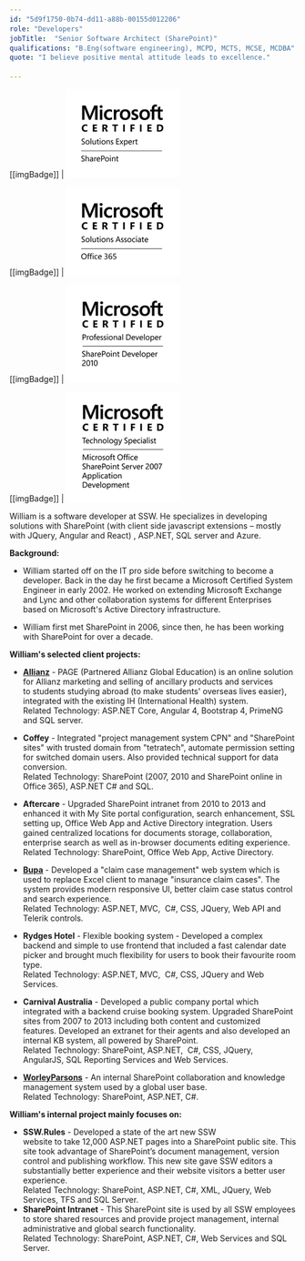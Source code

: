 ```yaml
---
id: "5d9f1750-0b74-dd11-a88b-00155d012206"
role: "Developers"
jobTitle:  "Senior Software Architect (SharePoint)"
qualifications: "B.Eng(software engineering), MCPD, MCTS, MCSE, MCDBA"
quote: "I believe positive mental attitude leads to excellence."

---
```

  
[[imgBadge]]
| ![MCSE_SharePoint_Blk.png](./Images/Bio/MCSE_SharePoint_Blk.png)

[[imgBadge]]
| ![MCSA_Office365_Blk.png](./Images/Bio/MCSA_Office365_Blk.png)

[[imgBadge]]
| ![MCPD-SharePtDev2010-logo-BW.png](./Images/Bio/MCPD-SharePtDev2010-logo-BW.png)

[[imgBadge]]
| ![MCTS-MSOSPSvr7AppD-logo-BW.png](./Images/Bio/MCTS-MSOSPSvr7AppD-logo-BW.png)

William is a software developer at SSW. He specializes in developing solutions with SharePoint (with client side javascript extensions – mostly with JQuery, Angular and React) , ASP.NET, SQL server and Azure.

**Background:**

- William started off on the IT pro side before switching to become a developer. Back in the day he first became a Microsoft Certified System Engineer in early 2002. He worked on extending Microsoft Exchange and Lync and other collaboration systems for different Enterprises based on Microsoft's Active Directory infrastructure.

- William first met SharePoint in 2006, since then, he has been working with SharePoint for over a decade.

**William's selected client projects:**

- **[Allianz](https://www.allianz.com)** - PAGE (Partnered Allianz Global Education) is an online solution for Allianz marketing and selling of ancillary products and services to students studying abroad (to make students' overseas lives easier), integrated with the existing IH (International Health) system.  
  Related Technology: ASP.NET Core, Angular 4, Bootstrap 4, PrimeNG and SQL server.

- **Coffey** - Integrated "project management system CPN" and "SharePoint sites" with trusted domain from "tetratech", automate permission setting for switched domain users. Also provided technical support for data conversion.  
  Related Technology: SharePoint (2007, 2010 and SharePoint online in Office 365), ASP.NET C# and SQL.

- **Aftercare** - Upgraded SharePoint intranet from 2010 to 2013 and enhanced it with My Site portal configuration, search enhancement, SSL setting up, Office Web App and Active Directory integration. Users gained centralized locations for documents storage, collaboration, enterprise search as well as in-browser documents editing experience.  
  Related Technology: SharePoint, Office Web App, Active Directory.

- **[Bupa](https://www.bupa.com.au/)** - Developed a "claim case management" web system which is used to replace Excel client to manage "insurance claim cases". The system provides modern responsive UI, better claim case status control and search experience.  
  Related Technology: ASP.NET, MVC,  C#, CSS, JQuery, Web API and Telerik controls.

- **Rydges Hotel** - Flexible booking system - Developed a complex backend and simple to use frontend that included a fast calendar date picker and brought much flexibility for users to book their favourite room type.  
  Related Technology: ASP.NET, MVC,  C#, CSS, JQuery and Web Services.

- **Carnival Australia** - Developed a public company portal which integrated with a backend cruise booking system. Upgraded SharePoint sites from 2007 to 2013 including both content and customized features. Developed an extranet for their agents and also developed an internal KB system, all powered by SharePoint.  
  Related Technology: SharePoint, ASP.NET,  C#, CSS, JQuery, AngularJS, SQL Reporting Services and Web Services.

- **[WorleyParsons](https://www.worley.com)** - An internal SharePoint collaboration and knowledge management system used by a global user base.  
  Related Technology: SharePoint, ASP.NET, C#.

**William's internal project mainly focuses on:**

- **SSW.Rules** - Developed a state of the art new SSW website to take 12,000 ASP.NET pages into a SharePoint public site. This site took advantage of SharePoint’s document management, version control and publishing workflow. This new site gave SSW editors a substantially better experience and their website visitors a better user experience.   
  Related Technology: SharePoint, ASP.NET, C#, XML, JQuery, Web Services, TFS and SQL Server.
- **SharePoint Intranet** - This SharePoint site is used by all SSW employees to store shared resources and provide project management, internal administrative and global search functionality.   
  Related Technology: SharePoint, ASP.NET, C#, Web Services and SQL Server.  

